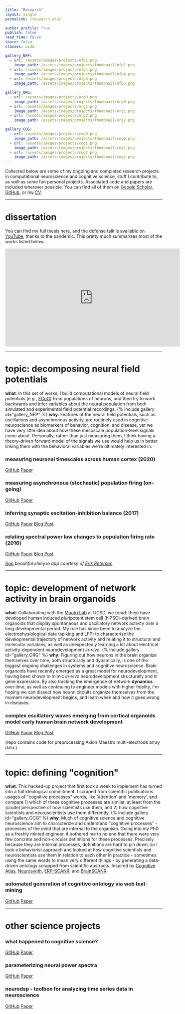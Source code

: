 ```yaml
---
title: "Research"
layout: single
permalink: /research_old/

author_profile: True
publish: false
read_time: false
share: false
classes: wide

gallery_NFP:
  - url: /assets/images/projects/nfp1.png
    image_path: /assets/images/projects/thumbnail/nfp1.png
  - url: /assets/images/projects/nfp4.png
    image_path: /assets/images/projects/thumbnail/nfp4.png
  - url: /assets/images/projects/nfp3.png
    image_path: /assets/images/projects/thumbnail/nfp3.png

gallery_ORG:
  - url: /assets/images/projects/org0.png
    image_path: /assets/images/projects/thumbnail/org0.png
  - url: /assets/images/projects/org1.png
    image_path: /assets/images/projects/thumbnail/org1.png
  - url: /assets/images/projects/org2.png
    image_path: /assets/images/projects/thumbnail/org2.png

gallery_COG:
  - url: /assets/images/projects/cog0.png
    image_path: /assets/images/projects/thumbnail/cog0.png
  - url: /assets/images/projects/cog1.png
    image_path: /assets/images/projects/thumbnail/cog1.png
  - url: /assets/images/projects/cog2.png
    image_path: /assets/images/projects/thumbnail/cog2.png
---
```


Collected below are some of my ongoing and completed research projects in computational neuroscience and cognitive science, stuff I contribute to, as well as some fun personal projects. Associated code and papers are included wherever possible. You can find all of them on [Google Scholar][g_scholar], [GitHub][gh_rgao], or my [CV][cv].

---



# dissertation
You can find my full thesis [here][thesis], and the defense talk is available on [YouTube][yt_defense], thanks to the pandemic. This pretty much summarizes most of the works listed below.

<iframe width="560" height="315" src="https://www.youtube.com/embed/zqmZkZOxguc" frameborder="0" allow="autoplay; encrypted-media" allowfullscreen></iframe>

---
# topic: decomposing neural field potentials
**what**: In this set of works, I build computational models of neural field potentials (e.g., [ECoG](https://en.wikipedia.org/wiki/Electrocorticography)) from populations of neurons, and then try to work backwards and infer variables about the neural population from both simulated and experimental field potential recordings.
{% include gallery id="gallery_NFP" %}
**why**: Features of the neural field potentials, such as oscillations and asynchronous activity, are routinely used in cognitive neuroscience as biomarkers of behavior, cognition, and disease, yet we have very little idea about how these mesoscale population-level signals come about. Personally, rather than just measuring them, I think having a theory-driven forward model of the signals we use would help us in better linking them with the behavioral variables we're ultimately interested in.

### measuring neuronal timescales across human cortex (2020)
<a href='https://github.com/rdgao/field-echos/' class='btn btn--info'>GitHub</a>
<a href='https://elifesciences.org/articles/61277' class='btn btn--success'>Paper</a>

### measuring asynchronous (stochastic) population firing (on-going)
<a href='https://github.com/voytekresearch/spectralCA' class='btn btn--info'>GitHub</a>
<a href='/assets/docs/paper_pdfs/gao_ccn2018.pdf' class='btn btn--success'>Paper</a>

### inferring synaptic excitation-inhibition balance (2017)
<a href='https://github.com/voytekresearch/EISlope' class='btn btn--info'>GitHub</a>
<a href='https://www.ncbi.nlm.nih.gov/pubmed/28676297' class='btn btn--success'>Paper</a>
<a href='/first-research-paper-published/' class='btn btn--danger'>Blog Post</a>

### relating spectral power law changes to population firing rate (2016)
<a href='https://github.com/voytekresearch/tutorials/blob/master/PowerLawPSD.ipynb' class='btn btn--info'>GitHub</a>
<a href='https://www.physiology.org/doi/abs/10.1152/jn.00722.2015' class='btn btn--success'>Paper</a>
<a href='http://voyteklab.com/interpreting-the-electrophysiological-power-spectrum/' class='btn btn--danger'>Blog Post</a>

<a href='https://fakeneurons.shinyapps.io/anotb/anotb.Rmd' class='btn btn--info'>App</a>  *beautiful shiny.io app courtesy of [Erik Peterson][e_peterson]*

---
# topic: development of network activity in brain organoids
**what**: Collaborating with the [Muotri Lab][muotri_lab] at UCSD, we (read: they) have developed human induced pluripotent stem cell (hiPSC)-derived brain organoids that display spontaneous and oscillatory network activity over a long developmental period. My role has since been to analyze the electrophysiological data (spiking and LFP) to characterize the developmental trajectory of network activity and relating it to structural and molecular variables, as well as unexpectedly learning a lot about electrical activity-dependent neurodevelopment *in-vivo*.
{% include gallery id="gallery_ORG" %}
**why**:
Figuring out how neurons in the brain organize themselves over time, both structurally and dynamically, is one of the biggest ongoing challenges in systems and cognitive neuroscience. Brain organoids have recently emerged as a great model for neurodevelopment, having been shown to mimic *in-vivo* neurodevelopment structurally and in gene expression. By also tracking the emergence of network **dynamics** over time, as well as continuing to engineer models with higher fidelity, I'm hoping we can dissect how neural circuits organize themselves from the moment neurodevelopment begins, and learn when and how it goes wrong in diseases.

### complex oscillatory waves emerging from cortical organoids model early human brain network development
<a href='https://github.com/voytekresearch/OscillatoryOrganoids' class='btn btn--info'>GitHub</a>
<a href='https://www.cell.com/cell-stem-cell/fulltext/S1934-5909(19)30337-6' class='btn btn--success'>Paper</a>
<a href='/oscillating-organoids/' class='btn btn--danger'>Blog Post</a>

(repo contains code for preprocessing Axion Maestro multi-electrode array data.)

---
# topic: defining "cognition"
**what**: This hacked-up project that first took a week to implement has turned into a full ideological commitment. I scraped from scientific publications usages of "cognitive processes" words, like 'attention' and 'memory', and compare 1) which of these cognitive processes are similar, at least from the (crude) perspective of how scientists use them, and 2) how cognitive scientists and neuroscientists use them differently.
{% include gallery id="gallery_COG" %}
**why**:
Much of cognitive science and cognitive neuroscience aim to characterize and understand "cognitive processes" - processes of the mind that are internal to the organism. Going into my PhD as a freshly minted engineer, it bothered me to no end that there were very few concrete and non-circular definitions for these processes. Precisely because they are internal processes, definitions are hard to pin down, so I took a behaviorist approach and looked at how cognitive scientists and neuroscientists use them in relation to each other in practice - sometimes using the same words to mean very different things - by generating a data-driven ontology scrapped from scientific abstracts. Inspired by [Cognitive Atlas][cog_atlas], [Neurosynth][neurosynth], [ERP-SCANR][erp_scanr], and [BrainSCANR][brain_scanr].

### automated generation of cognitive ontology via web text-mining
<a href='https://github.com/voytekresearch/IdentityCrisis' class='btn btn--info'>GitHub</a>
<a href='/assets/docs/paper_pdfs/Gao2019_CCN.pdf' class='btn btn--success'>Paper</a>

---
# other science projects
### what happened to cognitive science?
<a href='https://github.com/voytekresearch/fooof' class='btn btn--info'>GitHub</a>
<a href='https://www.nature.com/articles/s41562-019-0626-2' class='btn btn--success'>Paper</a>

### parameterizing neural power spectra
<a href='https://fooof-tools.github.io/fooof/' class='btn btn--info'>GitHub</a>
<a href='https://www.nature.com/articles/s41593-020-00744-x' class='btn btn--success'>Paper</a>

### neurodsp - toolbox for analyzing time series data in neuroscience
<a href='https://github.com/neurodsp-tools/neurodsp' class='btn btn--info'>GitHub</a>
<a href='https://joss.theoj.org/papers/10.21105/joss.01272' class='btn btn--success'>Paper</a>

[yt_defense]:https://www.youtube.com/watch?v=zqmZkZOxguc
[thesis]:/assets/docs/paper_pdfs/thesis_final.pdf
[g_scholar]:https://scholar.google.com/citations?user=a2o9IKYAAAAJ
[e_peterson]:https://twitter.com/parenthetical_e
[muotri_lab]:https://medschool.ucsd.edu/som/pediatrics/research/labs/muotri-lab/Pages/default.aspx
[cog_atlas]:http://www.cognitiveatlas.org/
[neurosynth]:http://neurosynth.org/
[erp_scanr]:http://tomdonoghue.github.io/ERP_SCANR/
[brain_scanr]:http://blog.brainscanr.com/

[cv]: /assets/docs/cv.pdf
[gh_rgao]: https://github.com/rdgao